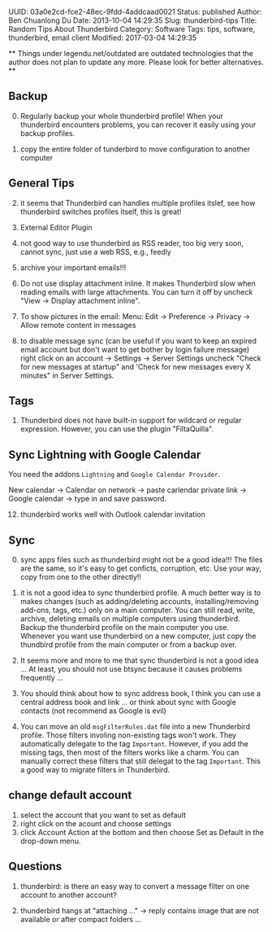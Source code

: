 UUID: 03a0e2cd-fce2-48ec-9fdd-4addcaad0021
Status: published
Author: Ben Chuanlong Du
Date: 2013-10-04 14:29:35
Slug: thunderbird-tips
Title: Random Tips About Thunderbird
Category: Software
Tags: tips, software, thunderbird, email client
Modified: 2017-03-04 14:29:35

**
Things under legendu.net/outdated are outdated technologies 
that the author does not plan to update any more. 
Please look for better alternatives.
**
 
## Backup

0. Regularly backup your whole thunderbird profile!
When your thunderbird encounters problems, 
you can recover it easily using your backup profiles.

1. copy the entire folder of tunderbird to move configuration to another computer

## General Tips

2. it seems that Thunderbird can handles multiple profiles itslef, 
see how thunderbird switches profiles itself, 
this is great!

2. External Editor Plugin

7. not good way to use thunderbird as RSS reader,
too big very soon,
cannot sync, just use a web RSS, e.g., feedly

8. archive your important emails!!!

9. Do not use display attachment inline. 
It makes Thunderbird slow when reading emails with large attachments.
You can turn it off by uncheck "View -> Display attachment inline".  

10. To show pictures in the email:
Menu: Edit -> Preference -> Privacy -> Allow remote content in messages

11. to disable message sync (can be useful if you want to keep an expired email account but don't want to get bother by login failure message)
right click on an account -> Settings -> Server Settings
uncheck "Check for new messages at startup" and 'Check for new messages every X minutes" in Server Settings.

## Tags

1. Thunderbird does not have built-in support for wildcard or regular expression.
However, you can use the plugin "FiltaQuilla".

## Sync Lightning with Google Calendar

You need the addons `Lightning` and `Google Calendar Provider`.

New calendar -> Calendar on network -> paste carlendar private link
-> Google calendar -> type in and save password.

12. thunderbird works well with Outlook calendar invitation

## Sync

0. sync apps files such as thunderbird might not be a good idea!!!
The files are the same, so it's easy to get conficts, corruption, etc.
Use your way, copy from one to the other directly!!

1. it is not a good idea to sync thunderbird profile.
A much better way is to makes changes (such as adding/deleting accounts, installing/removing add-ons, tags, etc.) 
only on a main computer. 
You can still read, write, archive, deleting emails on multiple computers using thunderbird.
Backup the thunderbird profile on the main computer you use. 
Whenever you want use thunderbird on a new computer, 
just copy the thundbird profile from the main computer or from a backup over.

10. It seems more and more to me that sync thunderbird is not a good idea ...
At least, you should not use btsync because it causes problems frequently ...

3. You should think about how to sync address book,
I think you can use a central address book and link ...
or think about sync with Google contacts (not recommend as Google is evil)

0. You can move an old `msgFilterRules.dat` file 
into a new Thunderbird profile.
Those filters involing non-existing tags won't work.
They automatically delegate to the tag `Important`.
However, 
if you add the missing tags, then most of the filters works like a charm.
You can manually correct these filters that still delegat to the tag `Important`.
This a good way to migrate filters in Thunderbird.

## change default account

1. select the account that you want to set as default
2. right click on the acount and choose settings
3. click Account Action at the bottom and then choose Set as Default in the drop-down menu.

## Questions

1. thunderbird: is there an easy way to convert a message filter on one account to another account?

2. thunderbird hangs at "attaching ..." -> reply contains image that are not available or after compact folders ...
